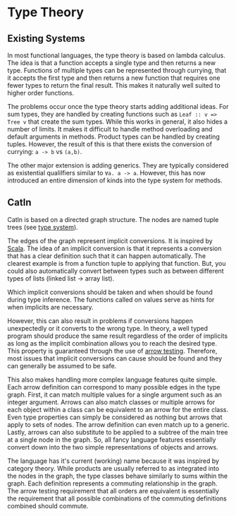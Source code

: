 # Type Theory

## Existing Systems

In most functional languages, the type theory is based on lambda calculus. The idea is that a function accepts a single type and then returns a new type. Functions of multiple types can be represented through currying, that it accepts the first type and then returns a new function that requires one fewer types to return the final result. This makes it naturally well suited to higher order functions.

The problems occur once the type theory starts adding additional ideas. For sum types, they are handled by creating functions such as `Leaf :: v => Tree v` that create the sum types. While this works in general, it also hides a number of limits. It makes it difficult to handle method overloading and default arguments in methods. Product types can be handled by creating tuples. However, the result of this is that there exists the conversion of currying: `a -> b` vs `(a,b)`.

The other major extension is adding generics. They are typically considered as existential qualilfiers similar to `∀a. a -> a`. However, this has now introduced an entire dimension of kinds into the type system for methods.

## Catln

Catln is based on a directed graph structure. The nodes are named tuple trees (see [type system](typeSystem.md)).

The edges of the graph represent implicit conversions. It is inspired by [Scala](https://docs.scala-lang.org/tour/implicit-conversions.html). The idea of an implicit conversion is that it represents a conversion that has a clear definition such that it can happen automatically. The clearest example is from a function tuple to applying that function. But, you could also automatically convert between types such as between different types of lists (linked list -> array list).

Which implicit conversions should be taken and when should be found during type inference. The functions called on values serve as hints for when implicits are necessary.

However, this can also result in problems if conversions happen unexpectedly or it converts to the wrong type. In theory, a well typed program should produce the same result regardless of the order of implicits as long as the implicit combination allows you to reach the desired type. This property is guaranteed through the use of [arrow testing](arrowTesting.md). Therefore, most issues that implicit conversions can cause should be found and they can generally be assumed to be safe.

This also makes handling more complex language features quite simple. Each arrow definition can correspond to many possible edges in the type graph. First, it can match multiple values for a single argument such as an integer argument. Arrows can also match classes or multiple arrows for each object within a class can be equivalent to an arrow for the entire class. Even type properties can simply be considered as nothing but arrows that apply to sets of nodes. The arrow definition can even match up to a generic. Lastly, arrows can also substitute to be applied to a subtree of the main tree at a single node in the graph. So, all fancy language features essentially convert down into the two simple representations of objects and arrows.

The language has it's current (working) name because it was inspired by category theory. While products are usually referred to as integrated into the nodes in the graph, the type classes behave similarly to sums within the graph. Each definition represents a commuting relationship in the graph. The arrow testing requirement that all orders are equivalent is essentially the requirement that all possible combinations of the commuting definitions combined should commute.
